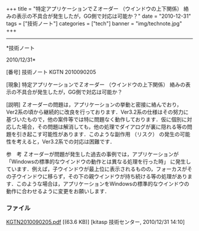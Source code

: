 ﻿+++
title = "特定アプリケーションでＺオーダー （ウインドウの上下関係） 絡みの表示の不具合が発生したが，GG側で対応は可能か？"
date = "2010-12-31"
tags = ["技術ノート"]
categories = ["tech"]
banner = "img/technote.jpg"
+++

-----------------------------------------------------------------------------------------------------------------------------

*技術ノート

2010/12/31*


[番号]
技術ノート KGTN 2010090205

[現象]
特定アプリケーションでＺオーダー （ウインドウの上下関係）
絡みの表示の不具合が発生したが，GG側で対応は可能か？

[説明]
Ｚオーダーの問題は，アプリケーションの挙動と密接に絡んでおり，Ver2系の頃から継続的に改良を行っております．Ver3.2系の仕様はその努力に基づいたもので，他の案件等では特に問題なく動作しております．仮に個別に対応した場合，その問題は解消しても，他の処理でダイアログが裏に隠れる等の問題を引き起こす可能性があります．このような副作用
（リスク） の発生の可能性を考えると，Ver3.2系での対応は困難です．

参　考
Ｚオーダーが問題が発生した過去の事例では，アプリケーションが
「Windowsの標準的なウインドウの動作とは異なる処理を行った時」
に発生しています．例えば，子ウインドウが最上位に表示されるものの，フォーカスがその子ウインドウに移らず，その下の親ウインドウが持ち続ける等の処理があります．このような場合は，アプリケーションをWindowsの標準的なウインドウの動作に合わせるように変更をお願いします．


### ファイル

 
 


[KGTN2010090205.pdf](http://techreport.kitasp.net/attachments/download/307/KGTN2010090205.pdf)
 [(63.6 KB)] [kitasp 技術センター, 2010/12/31
14:10]


 


 

